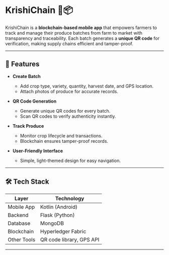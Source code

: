 # KrishiChain 🌾📦

KrishiChain is a **blockchain-based mobile app** that empowers farmers to track and manage their produce batches from farm to market with transparency and traceability. Each batch generates a **unique QR code** for verification, making supply chains efficient and tamper-proof.

---

## 🚀 Features

- **Create Batch**
  - Add crop type, variety, quantity, harvest date, and GPS location.
  - Attach photos of produce for accurate records.

- **QR Code Generation**
  - Generate unique QR codes for every batch.
  - Scan QR codes to verify authenticity instantly.

- **Track Produce**
  - Monitor crop lifecycle and transactions.
  - Blockchain ensures tamper-proof records.

- **User-Friendly Interface**
  - Simple, light-themed design for easy navigation.
---

## 🛠 Tech Stack

| Layer        | Technology |
| ------------ | ---------- |
| Mobile App   | Kotlin (Android) |
| Backend      | Flask (Python) |
| Database     | MongoDB |
| Blockchain   | Hyperledger Fabric |
| Other Tools  | QR code library, GPS API |

---

